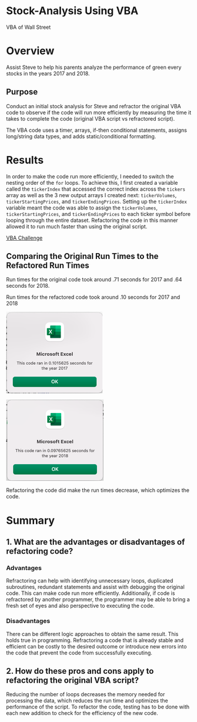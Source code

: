 # Stock-Analysis Using VBA
VBA of Wall Street

# Overview
Assist Steve to help his parents analyze the performance of green every stocks in the years 2017 and 2018. 

## Purpose
Conduct an initial stock analysis for Steve and refractor the original VBA code to observe if the code will run more efficiently by measuring the time it takes to complete the code (original VBA script vs refractored script).

The VBA code uses a timer, arrays, if-then conditional statements, assigns long/string data types, and adds static/conditional formatting.

# Results
In order to make the code run more efficiently, I needed to switch the nesting order of the `for` loops. To achieve this, I first created a variable called the `tickerIndex` that accessed the correct index across the `tickers` array as well as the 3 new output arrays I created next: `tickerVolumes`, `tickerStartingPrices`, and `tickerEndingPrices`. Setting up the `tickerIndex` variable meant the code was able to assign the `tickerVolumes`, `tickerStartingPrices`, and `tickerEndingPrices` to each ticker symbol before looping through the entire dataset. Refactoring the code in this manner allowed it to run much faster than using the original script.

[VBA Challenge](https://github.com/mxndyy/stock-analysis/blob/main/VBA_Challenge.xlsm)
 
## Comparing the Original Run Times to the Refactored Run Times

Run times for the original code took around .71 seconds for 2017 and .64 seconds for 2018.

Run times for the refactored code took around .10 seconds for 2017 and 2018

![Resources/VBA_Challenge_2017](Resources/VBA_Challenge_2017.png) 

![Resources/VBA_Challenge_2018](Resources/VBA_Challenge_2018.png) 

Refactoring the code did make the run times decrease, which optimizes the code. 


# Summary
## 1. What are the advantages or disadvantages of refactoring code?
### Advantages
Refractoring can help with identifying unnecessary loops, duplicated subroutines, redundant statements and assist with debugging the original code. This can make code run more efficiently. Additionally, if code is refractored by another programmer, the programmer may be able to bring a fresh set of eyes and also perspective to executing the code. 

### Disadvantages

There can be different logic approaches to obtain the same result. This holds true in programming. Refractoring a code that is already stable and efficient can be costly to the desired outcome or introduce new errors into the code that prevent the code from successfully executing.

## 2. How do these pros and cons apply to refactoring the original VBA script?
Reducing the number of loops decreases the memory needed for processing the data, which reduces the run time and optimizes the performance of the script. To refactor the code, testing has to be done with each new addition to check for the efficiency of the new code.  
